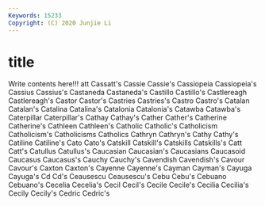 ```yaml
---
Keywords: 15233
Copyright: (C) 2020 Junjie Li
---
```


# title

Write contents here!!!
att 
Cassatt's
Cassie 
Cassie's 
Cassiopeia 
Cassiopeia's 
Cassius 
Cassius's 
Castaneda 
Castaneda's 
Castillo 
Castillo's
Castlereagh 
Castlereagh's 
Castor 
Castor's 
Castries 
Castries's 
Castro 
Castro's 
Catalan 
Catalan's
Catalina 
Catalina's 
Catalonia 
Catalonia's 
Catawba 
Catawba's 
Caterpillar 
Caterpillar's 
Cathay 
Cathay's
Cather 
Cather's 
Catherine 
Catherine's 
Cathleen 
Cathleen's 
Catholic 
Catholic's 
Catholicism 
Catholicism's
Catholicisms 
Catholics 
Cathryn 
Cathryn's 
Cathy 
Cathy's 
Catiline 
Catiline's 
Cato 
Cato's
Catskill 
Catskill's 
Catskills 
Catskills's 
Catt 
Catt's 
Catullus 
Catullus's 
Caucasian 
Caucasian's
Caucasians 
Caucasoid 
Caucasus 
Caucasus's 
Cauchy 
Cauchy's 
Cavendish 
Cavendish's 
Cavour 
Cavour's
Caxton 
Caxton's 
Cayenne 
Cayenne's 
Cayman 
Cayman's 
Cayuga 
Cayuga's 
Cd 
Cd's
Ceausescu 
Ceausescu's 
Cebu 
Cebu's 
Cebuano 
Cebuano's 
Cecelia 
Cecelia's 
Cecil 
Cecil's
Cecile 
Cecile's 
Cecilia 
Cecilia's 
Cecily 
Cecily's 
Cedric 
Cedric's 
